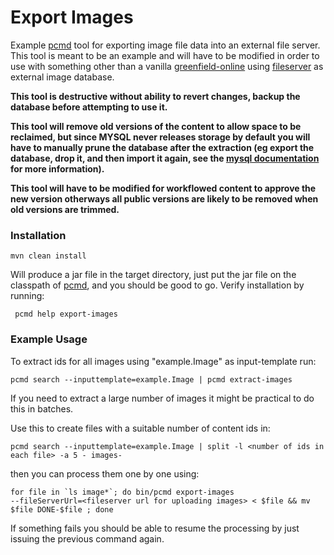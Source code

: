Export Images
==============

[fileserver]: https://github.com/polopolyps/fileserver "Fileserver"
[greenfield-online]: https://github.com/atex-polopoly/greenfield-online "Greenfield online"
[pcmd]: https://github.com/polopolyps/pcmd "pcmd"
[mysql documentation]:
http://dev.mysql.com/doc/refman/5.6/en/innodb-data-log-reconfiguration.html
"Mysql documentation"

Example [pcmd][] tool for exporting image file data into an external
file server. This tool is meant to be an example and will have to be
modified in order to use with something other than a vanilla
[greenfield-online][] using [fileserver][] as external image database.

**This tool is destructive without ability to revert changes, backup
   the database before attempting to use it.**

**This tool will remove old versions of the content to allow space to
be reclaimed, but since MYSQL never releases storage by default you
will have to manually prune the database after the extraction (eg
export the database, drop it, and then import it again, see the
[mysql documentation][] for more information).**

**This tool will have to be modified for workflowed content to approve
the new version otherways all public versions are likely to be removed
when old versions are trimmed.**


### Installation

    mvn clean install

Will produce a jar file in the target directory, just put the jar file
on the classpath of [pcmd][], and you should be good to go. Verify
installation by running:

     pcmd help export-images

### Example Usage

To extract ids for all images using "example.Image" as input-template run:

    pcmd search --inputtemplate=example.Image | pcmd extract-images

If you need to extract a large number of images it might be practical to
do this in batches.

Use this to create files with a suitable number of content ids in:

    pcmd search --inputtemplate=example.Image | split -l <number of ids in each file> -a 5 - images-

then you can process them one by one using:

    for file in `ls image*`; do bin/pcmd export-images
    --fileServerUrl=<fileserver url for uploading images> < $file && mv $file DONE-$file ; done

If something fails you should be able to resume the processing by just
issuing the previous command again.
